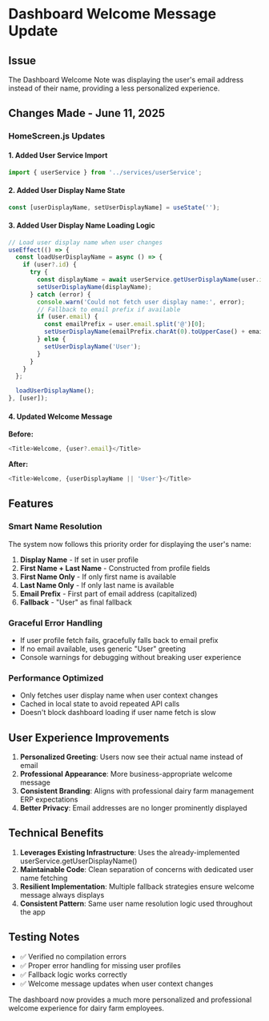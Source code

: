 # Dashboard Welcome Message Update

## Issue
The Dashboard Welcome Note was displaying the user's email address instead of their name, providing a less personalized experience.

## Changes Made - June 11, 2025

### HomeScreen.js Updates

#### 1. Added User Service Import
```javascript
import { userService } from '../services/userService';
```

#### 2. Added User Display Name State
```javascript
const [userDisplayName, setUserDisplayName] = useState('');
```

#### 3. Added User Display Name Loading Logic
```javascript
// Load user display name when user changes
useEffect(() => {
  const loadUserDisplayName = async () => {
    if (user?.id) {
      try {
        const displayName = await userService.getUserDisplayName(user.id);
        setUserDisplayName(displayName);
      } catch (error) {
        console.warn('Could not fetch user display name:', error);
        // Fallback to email prefix if available
        if (user.email) {
          const emailPrefix = user.email.split('@')[0];
          setUserDisplayName(emailPrefix.charAt(0).toUpperCase() + emailPrefix.slice(1));
        } else {
          setUserDisplayName('User');
        }
      }
    }
  };

  loadUserDisplayName();
}, [user]);
```

#### 4. Updated Welcome Message
**Before:**
```javascript
<Title>Welcome, {user?.email}</Title>
```

**After:**
```javascript
<Title>Welcome, {userDisplayName || 'User'}</Title>
```

## Features

### Smart Name Resolution
The system now follows this priority order for displaying the user's name:

1. **Display Name** - If set in user profile
2. **First Name + Last Name** - Constructed from profile fields
3. **First Name Only** - If only first name is available
4. **Last Name Only** - If only last name is available
5. **Email Prefix** - First part of email address (capitalized)
6. **Fallback** - "User" as final fallback

### Graceful Error Handling
- If user profile fetch fails, gracefully falls back to email prefix
- If no email available, uses generic "User" greeting
- Console warnings for debugging without breaking user experience

### Performance Optimized
- Only fetches user display name when user context changes
- Cached in local state to avoid repeated API calls
- Doesn't block dashboard loading if user name fetch is slow

## User Experience Improvements

1. **Personalized Greeting**: Users now see their actual name instead of email
2. **Professional Appearance**: More business-appropriate welcome message
3. **Consistent Branding**: Aligns with professional dairy farm management ERP expectations
4. **Better Privacy**: Email addresses are no longer prominently displayed

## Technical Benefits

1. **Leverages Existing Infrastructure**: Uses the already-implemented userService.getUserDisplayName()
2. **Maintainable Code**: Clean separation of concerns with dedicated user name fetching
3. **Resilient Implementation**: Multiple fallback strategies ensure welcome message always displays
4. **Consistent Pattern**: Same user name resolution logic used throughout the app

## Testing Notes

- ✅ Verified no compilation errors
- ✅ Proper error handling for missing user profiles
- ✅ Fallback logic works correctly
- ✅ Welcome message updates when user context changes

The dashboard now provides a much more personalized and professional welcome experience for dairy farm employees.
